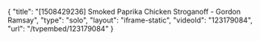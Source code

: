 {
    "title": "[1508429236] Smoked Paprika Chicken Stroganoff - Gordon Ramsay",
    "type": "solo",
    "layout": "iframe-static",
    "videoId": "123179084",
    "url": "\/tvpembed\/123179084"
}